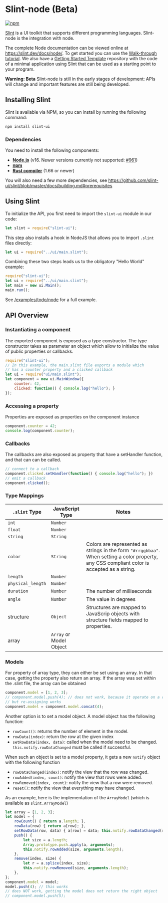 # Slint-node (Beta)

[![npm](https://img.shields.io/npm/v/slint-ui)](https://www.npmjs.com/package/slint-ui)

[Slint](https://slint.dev/) is a UI toolkit that supports different programming languages.
Slint-node is the integration with node.

The complete Node documentation can be viewed online at https://slint.dev/docs/node/.
To get started you can use the [Walk-through tutorial](https://slint.dev/docs/tutorial/node).
We also have a [Getting Started Template](https://github.com/slint-ui/slint-nodejs-template) repository with
the code of a minimal application using Slint that can be used as a starting point to your program.

**Warning: Beta**
Slint-node is still in the early stages of development: APIs will change and important features are still being developed.

## Installing Slint

Slint is available via NPM, so you can install by running the following command:

```sh
npm install slint-ui
```

### Dependencies

You need to install the following components:

  * **[Node.js](https://nodejs.org/download/release/v16.19.1/)** (v16. Newer versions currently not supported: [#961](https://github.com/slint-ui/slint/issues/961))
  * **[npm](https://www.npmjs.com/)**
  * **[Rust compiler](https://www.rust-lang.org/tools/install)** (1.66 or newer)

You will also need a few more dependencies, see <https://github.com/slint-ui/slint/blob/master/docs/building.md#prerequisites>

## Using Slint

To initialize the API, you first need to import the `slint-ui` module in our code:

```js
let slint = require("slint-ui");
```

This step also installs a hook in NodeJS that allows you to import `.slint` files directly:

```js
let ui = require("../ui/main.slint");
```

Combining these two steps leads us to the obligatory "Hello World" example:

```js
require("slint-ui");
let ui = require("../ui/main.slint");
let main = new ui.Main();
main.run();
```

See [/examples/todo/node](/examples/todo/node) for a full example.

## API Overview

### Instantiating a component

The exported component is exposed as a type constructor. The type constructor takes as parameter
an object which allow to initialize the value of public properties or callbacks.

```js
require("slint-ui");
// In this example, the main.slint file exports a module which
// has a counter property and a clicked callback
let ui = require("ui/main.slint");
let component = new ui.MainWindow({
    counter: 42,
    clicked: function() { console.log("hello"); }
});
```

### Accessing a property

Properties are exposed as properties on the component instance

```js
component.counter = 42;
console.log(component.counter);
```

### Callbacks

The callbacks are also exposed as property that have a setHandler function, and that can can be called.

```js
// connect to a callback
component.clicked.setHandler(function() { console.log("hello"); })
// emit a callback
component.clicked();
```

### Type Mappings

| `.slint` Type | JavaScript Type | Notes |
| --- | --- | --- |
| `int` | `Number` | |
| `float` | `Number` | |
| `string` | `String` | |
| `color` | `String` | Colors are represented as strings in the form `"#rrggbbaa"`. When setting a color property, any CSS compliant color is accepted as a string. |
| `length` | `Number` | |
| `physical_length` | `Number` | |
| `duration` | `Number` | The number of milliseconds |
| `angle` | `Number` | The value in degrees |
| structure | `Object` | Structures are mapped to JavaScrip objects with structure fields mapped to properties. |
| array | `Array` or Model Object | |

### Models

For property of array type, they can either be set using an array.
In that case, getting the property also return an array.
If the array was set within the .slint file, the array can be obtained

```js
component.model = [1, 2, 3];
// component.model.push(4); // does not work, because it operate on a copy
// but re-assigning works
component.model = component.model.concat(4);
```

Another option is to set a model object.  A model object has the following function:

* `rowCount()`: returns the number of element in the model.
* `rowData(index)`: return the row at the given index
* `setRowData(index, data)`: called when the model need to be changed. `this.notify.rowDataChanged` must be called if successful.

When such an object is set to a model property, it gets a new `notify` object with the following function

* `rowDataChanged(index)`: notify the view that the row was changed.
* `rowAdded(index, count)`: notify the view that rows were added.
* `rowRemoved(index, count)`: notify the view that a row were removed.
* `reset()`: notify the view that everything may have changed.

As an example, here is the implementation of the `ArrayModel` (which is available as `slint.ArrayModel`)

```js
let array = [1, 2, 3];
let model = {
    rowCount() { return a.length; },
    rowData(row) { return a[row]; },
    setRowData(row, data) { a[row] = data; this.notify.rowDataChanged(row); },
    push() {
        let size = a.length;
        Array.prototype.push.apply(a, arguments);
        this.notify.rowAdded(size, arguments.length);
    },
    remove(index, size) {
        let r = a.splice(index, size);
        this.notify.rowRemoved(size, arguments.length);
    },
};
component.model = model;
model.push(4); // this works
// does NOT work, getting the model does not return the right object
// component.model.push(5);
```
